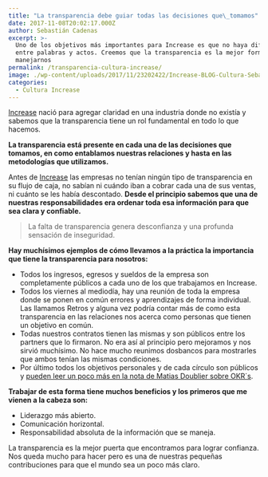 ```yaml
---
title: "La transparencia debe guiar todas las decisiones que\_tomamos"
date: 2017-11-08T20:02:17.000Z
author: Sebastián Cadenas
excerpt: >-
  Uno de los objetivos más importantes para Increase es que no haya diferencias
  entre palabras y actos. Creemos que la transparencia es la mejor forma de
  manejarnos
permalink: /transparencia-cultura-increase/
image: ./wp-content/uploads/2017/11/23202422/Increase-BLOG-Cultura-Seba-01.png
categories:
  - Cultura Increase
---
```

[Increase](https://increasecard.com) nació para agregar claridad en una industria donde no existía y sabemos que la transparencia tiene un rol fundamental en todo lo que hacemos.

**La transparencia está presente en cada una de las decisiones que tomamos, en como entablamos nuestras relaciones y hasta en las metodologías que utilizamos.**

Antes de [Increase](https://increasecard.com) las empresas no tenían ningún tipo de transparencia en su flujo de caja, no sabían ni cuándo iban a cobrar cada una de sus ventas, ni cuánto se les había descontado. **Desde el principio sabemos que una de nuestras responsabilidades era ordenar toda esa información para que sea clara y confiable.**

> La falta de transparencia genera desconfianza y una profunda sensación de inseguridad.

**Hay muchísimos ejemplos de cómo llevamos a la práctica la importancia que tiene la transparencia para nosotros:**

  * Todos los ingresos, egresos y sueldos de la empresa son completamente públicos a cada uno de los que trabajamos en Increase.
  * Todos los viernes al mediodía, hay una reunión de toda la empresa donde se ponen en común errores y aprendizajes de forma individual. Las llamamos Retros y alguna vez podría contar más de como esta transparencia en las relaciones nos acerca como personas que tienen un objetivo en común.
  * Todas nuestros contratos tienen las mismas y son públicos entre los partners que lo firmaron. No era así al principio pero mejoramos y nos sirvió muchísimo. No hace mucho reunimos dosbancos para mostrarles que ambos tenían las mismas condiciones.
  * Por último todos los objetivos personales y de cada círculo son públicos y [pueden leer un poco más en la nota de Matias Doublier sobre OKR´s](https://increasecard.com/okrs-una-forma-de-organizarnos-como-empresa/).

**Trabajar de esta forma tiene muchos beneficios y los primeros que me vienen a la cabeza son:**

  * Liderazgo más abierto.
  * Comunicación horizontal.
  * Responsabilidad absoluta de la información que se maneja.

La transparencia es la mejor puerta que encontramos para lograr confianza. Nos queda mucho para hacer pero es una de nuestras pequeñas contribuciones para que el mundo sea un poco más claro.
